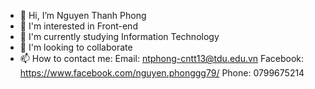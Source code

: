 - 👋 Hi, I’m Nguyen Thanh Phong
- 👀 I'm interested in Front-end
- 🌱 I'm currently studying Information Technology 
- 💞️ I'm looking to collaborate
- 📫 How to contact me: 
Email: ntphong-cntt13@tdu.edu.vn
Facebook: https://www.facebook.com/nguyen.phonggg79/
Phone: 0799675214

<!---
nthanhphong79/nthanhphong79 is a ✨ special ✨ repository because its `README.md` (this file) appears on your GitHub profile.
You can click the Preview link to take a look at your changes.
--->

